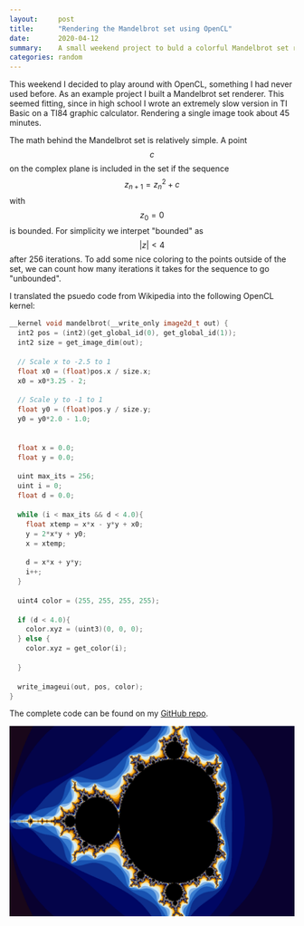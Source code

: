 ```yaml
---
layout:     post
title:      "Rendering the Mandelbrot set using OpenCL"
date:       2020-04-12
summary:    A small weekend project to buld a colorful Mandelbrot set rendered using OpenCL. <img src="/images/mandelbrot.png" class="summary-image">
categories: random
---
```


This weekend I decided to play around with OpenCL, something I had never used before. As an example project I built a Mandelbrot set renderer. This seemed fitting, since in high school I wrote an extremely slow version in TI Basic on a TI84 graphic calculator. Rendering a single image took about 45 minutes.

The math behind the Mandelbrot set is relatively simple. A point $$c$$ on the complex plane is included in the set if the sequence $$z_{n+1} = z_n^2 + c$$ with $$z_0 = 0$$ is bounded. For simplicity we interpet "bounded" as $$\vert z\vert < 4$$ after 256 iterations. To add some nice coloring to the points outside of the set, we can count how many iterations it takes for the sequence to go "unbounded".

I translated the psuedo code from Wikipedia into the following OpenCL kernel:
```c++
__kernel void mandelbrot(__write_only image2d_t out) {
  int2 pos = (int2)(get_global_id(0), get_global_id(1));
  int2 size = get_image_dim(out);

  // Scale x to -2.5 to 1
  float x0 = (float)pos.x / size.x;
  x0 = x0*3.25 - 2;

  // Scale y to -1 to 1
  float y0 = (float)pos.y / size.y;
  y0 = y0*2.0 - 1.0;


  float x = 0.0;
  float y = 0.0;

  uint max_its = 256;
  uint i = 0;
  float d = 0.0;

  while (i < max_its && d < 4.0){
    float xtemp = x*x - y*y + x0;
    y = 2*x*y + y0;
    x = xtemp;

    d = x*x + y*y;
    i++;
  }

  uint4 color = (255, 255, 255, 255);

  if (d < 4.0){
    color.xyz = (uint3)(0, 0, 0);
  } else {
    color.xyz = get_color(i);

  }

  write_imageui(out, pos, color);
}
```

The complete code can be found on my [GitHub repo](https://github.com/pd0wm/opencl-mandelbrot).

![](/images/mandelbrot.png)
